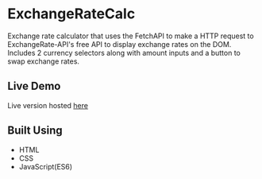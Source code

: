 # ExchangeRateCalc

Exchange rate calculator that uses the FetchAPI to make a HTTP request to
ExchangeRate-API's free API to display exchange rates on the DOM. Includes 2 currency selectors along with amount inputs and a button to swap exchange rates.

## Live Demo

Live version hosted [here]()

## Built Using

- HTML
- CSS
- JavaScript(ES6)
